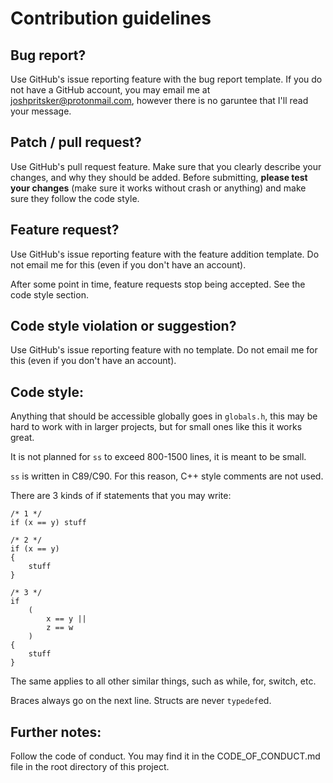# Contribution guidelines

## Bug report?
Use GitHub's issue reporting feature with the bug report template.
If you do not have a GitHub account, you may email me at joshpritsker@protonmail.com, however there is no garuntee that I'll read your message.

## Patch / pull request?
Use GitHub's pull request feature.  Make sure that you clearly describe your changes, and why they should be added.
Before submitting, **please test your changes** (make sure it works without crash or anything) and make sure they follow the code style.

## Feature request?
Use GitHub's issue reporting feature with the feature addition template.  Do not email me for this (even if you don't have an account).

After some point in time, feature requests stop being accepted.  See the code style section.

## Code style violation or suggestion?
Use GitHub's issue reporting feature with no template.  Do not email me for this (even if you don't have an account).

## Code style:
Anything that should be accessible globally goes in `globals.h`, this may be hard to work with in larger projects, but for small ones like this it works great.

It is not planned for `ss` to exceed 800-1500 lines, it is meant to be small.

`ss` is written in C89/C90.  For this reason, C++ style comments are not used.

There are 3 kinds of if statements that you may write:
```
/* 1 */
if (x == y) stuff

/* 2 */
if (x == y)
{
	stuff
}

/* 3 */
if
	(
		x == y ||
		z == w
	)
{
	stuff
}
```

The same applies to all other similar things, such as while, for, switch, etc.

Braces always go on the next line.  Structs are never `typedef`ed.

## Further notes:
Follow the code of conduct.  You may find it in the CODE_OF_CONDUCT.md file in the root directory of this project.